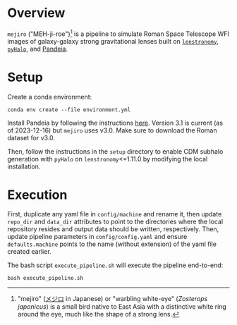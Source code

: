 # Overview

`mejiro` ("MEH-ji-roe")[^1] is a pipeline to simulate Roman Space Telescope WFI images of galaxy-galaxy strong gravitational lenses
built on [`lenstronomy`](https://github.com/lenstronomy/lenstronomy), [`pyHalo`](https://github.com/dangilman/pyHalo), and [Pandeia](https://outerspace.stsci.edu/display/PEN).

# Setup

Create a conda environment:
```
conda env create --file environment.yml
```

Install Pandeia by following the instructions [here](https://outerspace.stsci.edu/display/PEN/Pandeia+Engine+Installation). Version 3.1 is current (as of 2023-12-16) but `mejiro` uses v3.0. Make sure to download the Roman dataset for v3.0.

Then, follow the instructions in the `setup` directory to enable CDM subhalo generation with `pyHalo` on `lenstronomy`<=1.11.0 by modifying the local installation.

# Execution

First, duplicate any yaml file in `config/machine` and rename it, then update `repo_dir` and `data_dir` attributes to point to the directories where the local repository resides and output data should be written, respectively. Then, update pipeline parameters in `config/config.yaml` and ensure `defaults.machine` points to the name (without extension) of the yaml file created earlier.

The bash script `execute_pipeline.sh` will execute the pipeline end-to-end:
```
bash execute_pipeline.sh
```

[^1]: "mejiro" ([メジロ](https://ja.wikipedia.org/wiki/%E3%83%A1%E3%82%B8%E3%83%AD) in Japanese) or "warbling white-eye" (*Zosterops japonicus*) is a small bird native to East Asia with a distinctive white ring around the eye, much like the shape of a strong lens.
